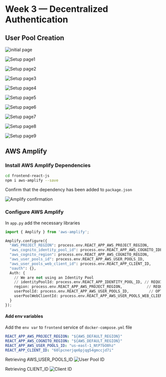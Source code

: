 # Week 3 — Decentralized Authentication

## User Pool Creation

![initial page](images/)

![Setup page1](images/)

![Setup page2](images/)

![Setup page3](images/)

![Setup page4](images/)

![Setup page5](images/)

![Setup page6](images/)

![Setup page7](images/)

![Setup page8](images/)

![Setup page9](images/)


## AWS Amplify

### Install AWS Amplify Dependencies

```sh
cd frontend-react-js
npm i aws-amplify --save
```

Confirm that the dependency has been added to `package.json`

![Amplify confirmation](images/)

### Configure AWS Amplify

In `app.py` add the necessary libraries

```py
import { Amplify } from 'aws-amplify';

Amplify.configure({
  "AWS_PROJECT_REGION": process.env.REACT_APP_AWS_PROJECT_REGION,
  "aws_cognito_identity_pool_id": process.env.REACT_APP_AWS_COGNITO_IDENTITY_POOL_ID,
  "aws_cognito_region": process.env.REACT_APP_AWS_COGNITO_REGION,
  "aws_user_pools_id": process.env.REACT_APP_AWS_USER_POOLS_ID,
  "aws_user_pools_web_client_id": process.env.REACT_APP_CLIENT_ID,
  "oauth": {},
  Auth: {
    // We are not using an Identity Pool
    // identityPoolId: process.env.REACT_APP_IDENTITY_POOL_ID, // REQUIRED - Amazon Cognito Identity Pool ID
    region: process.env.REACT_APP_AWS_PROJECT_REGION,           // REQUIRED - Amazon Cognito Region
    userPoolId: process.env.REACT_APP_AWS_USER_POOLS_ID,         // OPTIONAL - Amazon Cognito User Pool ID
    userPoolWebClientId: process.env.REACT_APP_AWS_USER_POOLS_WEB_CLIENT_ID,   // OPTIONAL - Amazon Cognito Web Client ID (26-char alphanumeric string)
  }
});
```
#### Add env variables

Add the `env var` to `frontend` service of `docker-compose.yml` file

```yml
REACT_APP_AWS_PROJECT_REGION: "${AWS_DEFAULT_REGION}"
REACT_APP_AWS_COGNITO_REGION: "${AWS_DEFAULT_REGION}"
REACT_APP_AWS_USER_POOLS_ID: "us-east-1_NtP7bO0hz"
REACT_APP_CLIENT_ID: "60lpcnerjqe6pjqg54gmccjd7i"
```

Retrieving AWS_USER_POOLS_ID
![User Pool ID](images/user-pool-id.png)

Retrieving CLIENT_ID
![Client ID](images/client-id.png)


